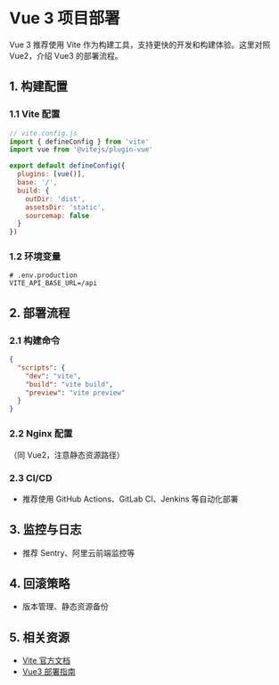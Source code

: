  # Vue 3 项目部署

Vue 3 推荐使用 Vite 作为构建工具，支持更快的开发和构建体验。这里对照 Vue2，介绍 Vue3 的部署流程。

## 1. 构建配置

### 1.1 Vite 配置

```js
// vite.config.js
import { defineConfig } from 'vite'
import vue from '@vitejs/plugin-vue'

export default defineConfig({
  plugins: [vue()],
  base: '/',
  build: {
    outDir: 'dist',
    assetsDir: 'static',
    sourcemap: false
  }
})
```

### 1.2 环境变量

```env
# .env.production
VITE_API_BASE_URL=/api
```

## 2. 部署流程

### 2.1 构建命令

```json
{
  "scripts": {
    "dev": "vite",
    "build": "vite build",
    "preview": "vite preview"
  }
}
```

### 2.2 Nginx 配置

（同 Vue2，注意静态资源路径）

### 2.3 CI/CD

- 推荐使用 GitHub Actions、GitLab CI、Jenkins 等自动化部署

## 3. 监控与日志
- 推荐 Sentry、阿里云前端监控等

## 4. 回滚策略
- 版本管理、静态资源备份

## 5. 相关资源
- [Vite 官方文档](https://cn.vitejs.dev/)
- [Vue3 部署指南](https://cn.vuejs.org/guide/best-practices/production-deployment.html)